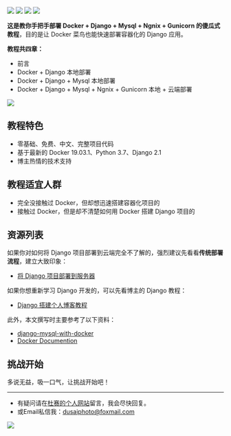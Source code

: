 [![](https://img.shields.io/badge/docker-19.03.1-blue)](https://getbootstrap.com/docs/4.1/getting-started/introduction/)
[![](https://img.shields.io/badge/python-3.7-orange.svg)](https://www.python.org/downloads/release/python-370/)
[![](https://img.shields.io/badge/django-2.2-green.svg)](https://docs.djangoproject.com/en/2.1/releases/2.1/)
[![](https://img.shields.io/badge/license-MIT-000000.svg)](https://opensource.org/licenses/MIT)

**这是教你手把手部署 Docker + Django + Mysql + Ngnix + Gunicorn 的傻瓜式教程**，目的是让 Docker 菜鸟也能快速部署容器化的 Django 应用。

**教程共四章：**

- 前言
- Docker + Django 本地部署
- Docker + Django + Mysql 本地部署
- Docker + Django + Mysql + Ngnix + Gunicorn 本地 + 云端部署

![](https://www.dusaiphoto.com/media/image/image_source/20190928/reduce_docker_small.jpg)

## 教程特色

- 零基础、免费、中文、完整项目代码
- 基于最新的 Docker 19.03.1、Python 3.7、Django 2.1
- 博主热情的技术支持

## 教程适宜人群

- 完全没接触过 Docker，但却想迅速搭建容器化项目的
- 接触过 Docker，但是却不清楚如何用 Docker 搭建 Django 项目的

## 资源列表

如果你对如何将 Django 项目部署到云端完全不了解的，强烈建议先看看**传统部署流程**，建立大致印象：

- [将 Django 项目部署到服务器](https://www.dusaiphoto.com/article/detail/71/)

如果你想重新学习 Django 开发的，可以先看博主的 Django 教程：

- [Django 搭建个人博客教程](https://www.dusaiphoto.com/article/detail/2/)

此外，本文撰写时主要参考了以下资料：

- [django-mysql-with-docker](http://www.nisanthsojan.com/django-mysql-with-docker -a-step-by-step-guide-for-local-development-part-1/)
- [Docker Documention](https://docs.docker.com/)

## 挑战开始

多说无益，吸一口气，让挑战开始吧！

------

- 有疑问请在[杜赛的个人网站](http://www.dusaiphoto.com)留言，我会尽快回复。
- 或Email私信我：dusaiphoto@foxmail.com

![](https://www.dusaiphoto.com/media/image/image_source/20190930/QR.jpg)